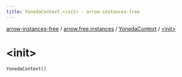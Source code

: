 ```yaml
---
title: YonedaContext.<init> - arrow-instances-free
---
```


[arrow-instances-free](../../index.html) / [arrow.free.instances](../index.html) / [YonedaContext](index.html) / [&lt;init&gt;](./-init-.html)

# &lt;init&gt;

`YonedaContext()`